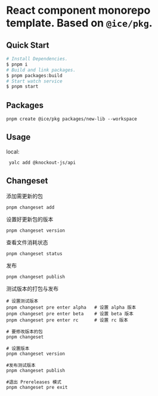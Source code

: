 # React component monorepo template. Based on `@ice/pkg`.

## Quick Start

```bash
# Install Dependencies.
$ pnpm i 
# Build and link packages.
$ pnpm packages:build
# Start watch service
$ pnpm start
```

## Packages

```shell
pnpm create @ice/pkg packages/new-lib --workspace
```

## Usage

local:
```
 yalc add @knockout-js/api
```

## Changeset

添加需更新的包
```
pnpm changeset add
```

设置好更新包的版本
```
pnpm changeset version
```

查看文件消耗状态
```
pnpm changeset status
```

发布
```
pnpm changeset publish
```

测试版本的打包与发布
```
# 设置测试版本
pnpm changeset pre enter alpha   # 设置 alpha 版本
pnpm changeset pre enter beta    # 设置 beta 版本
pnpm changeset pre enter rc      # 设置 rc 版本

# 要修改版本的包
pnpm changeset

# 设置版本
pnpm changeset version

#发布测试版本
pnpm changeset publish

#退出 Prereleases 模式
pnpm changeset pre exit
```
